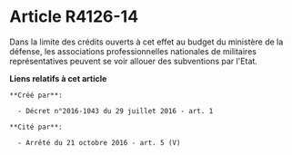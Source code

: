 # Article R4126-14

Dans la limite des crédits ouverts à cet effet au budget du ministère de la défense, les associations professionnelles
nationales de militaires représentatives peuvent se voir allouer des subventions par l'Etat.

**Liens relatifs à cet article**

	**Créé par**:

	  - Décret n°2016-1043 du 29 juillet 2016 - art. 1

	**Cité par**:

	  - Arrêté du 21 octobre 2016 - art. 5 (V)

